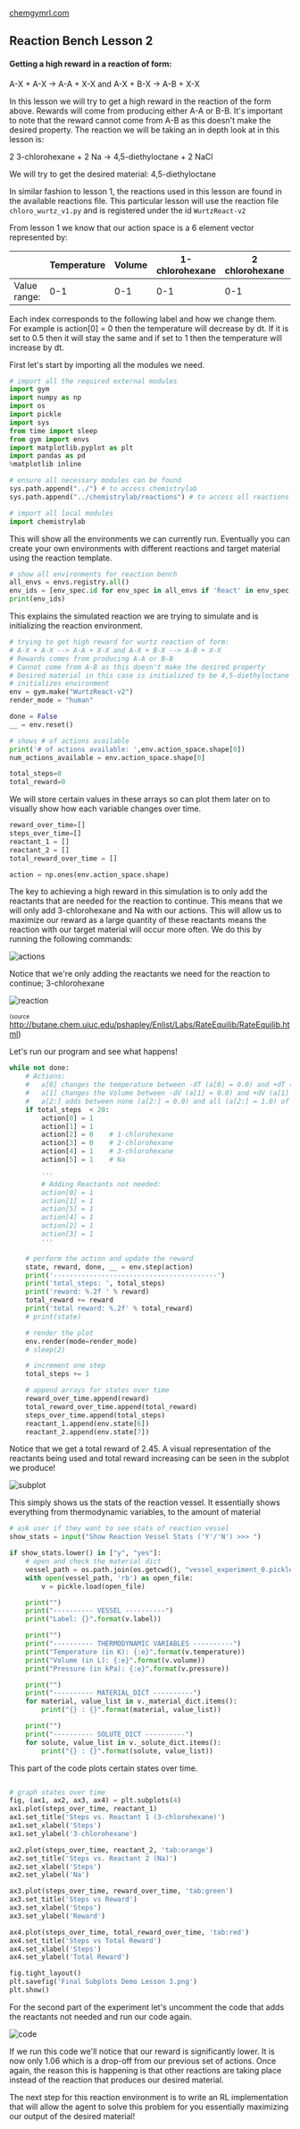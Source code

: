 [chemgymrl.com](https://chemgymrl.com/)

## Reaction Bench Lesson 2

#### Getting a high reward in a reaction of form: 

A-X + A-X -> A-A + X-X and A-X + B-X -> A-B + X-X

In this lesson we will try to get a high reward in the reaction of the form above. Rewards will come from producing either A-A or B-B. It's important to note that the reward cannot come from A-B as this doesn't make the desired property. The reaction we will be taking an in depth look at in this lesson is:

2 3-chlorohexane + 2 Na -> 4,5-diethyloctane + 2 NaCl

We will try to get the desired material: 4,5-diethyloctane

In similar fashion to lesson 1, the reactions used in this lesson are found in the available reactions file. This particular lesson will use the reaction file `chloro_wurtz_v1.py` and is registered under the id `WurtzReact-v2`

From lesson 1 we know that our action space is a 6 element vector represented by:

|              | Temperature | Volume | 1-chlorohexane | 2 chlorohexane | 3-chlorohexane | Na  | 
|--------------|-------------|--------|----------------|----------------|----------------|-----|
| Value range: | 0-1         | 0-1    | 0-1            | 0-1            | 0-1            |0-1|

Each index corresponds to the following label and how we change them. For example is action[0] = 0 then the temperature will decrease by dt.
If it is set to 0.5 then it will stay the same and if set to 1 then the temperature will increase by dt.

First let's start by importing all the modules we need.


```python
# import all the required external modules
import gym
import numpy as np
import os
import pickle
import sys
from time import sleep
from gym import envs
import matplotlib.pyplot as plt
import pandas as pd
%matplotlib inline

# ensure all necessary modules can be found
sys.path.append("../") # to access chemistrylab
sys.path.append("../chemistrylab/reactions") # to access all reactions

# import all local modules
import chemistrylab
```

This will show all the environments we can currently run. Eventually you can create your own environments with different reactions and target material using the reaction template.


```python
# show all environments for reaction bench
all_envs = envs.registry.all()
env_ids = [env_spec.id for env_spec in all_envs if 'React' in env_spec.id]
print(env_ids)
```

This explains the simulated reaction we are trying to simulate and is initializing the reaction environment.


```python
# trying to get high reward for wurtz reaction of form:
# A-X + A-X --> A-A + X-X and A-X + B-X --> A-B + X-X
# Rewards comes from producing A-A or B-B
# Cannot come from A-B as this doesn't make the desired property
# Desired material in this case is initialized to be 4,5-diethyloctane
# initializes environment
env = gym.make("WurtzReact-v2")
render_mode = "human"
```


```python
done = False
__ = env.reset()

# shows # of actions available
print('# of actions available: ',env.action_space.shape[0])
num_actions_available = env.action_space.shape[0]

total_steps=0
total_reward=0
```

We will store certain values in these arrays so can plot them later on to visually show how each variable changes over time.


```python
reward_over_time=[]
steps_over_time=[]
reactant_1 = []
reactant_2 = []
total_reward_over_time = []

action = np.ones(env.action_space.shape)
```

The key to achieving a high reward in this simulation is to only add the reactants that are needed for the reaction to 
continue. This means that we will only add 3-chlorohexane and Na with our actions. This will allow us to maximize our 
reward as a large quantity of these reactants means the reaction with our target material will occur more often. We 
do this by running the following commands:

![actions](../tutorial_figures/reaction-lesson-2/actions_reaction.png)

Notice that we're only adding the reactants we need for the reaction to continue; 3-chlorohexane

![reaction](../tutorial_figures/reaction-lesson-2/reaction.png)

<a style="font-size: 10px">(source http://butane.chem.uiuc.edu/pshapley/Enlist/Labs/RateEquilib/RateEquilib.html)</a>

Let's run our program and see what happens!


```python
while not done:
    # Actions:
    #   a[0] changes the temperature between -dT (a[0] = 0.0) and +dT (a[0] = 1.0)
    #   a[1] changes the Volume between -dV (a[1] = 0.0) and +dV (a[1] = 1.0)
    #   a[2:] adds between none (a[2:] = 0.0) and all (a[2:] = 1.0) of each reactant
    if total_steps  < 20:
        action[0] = 1
        action[1] = 1
        action[2] = 0    # 1-chlorohexane
        action[3] = 0    # 2-chlorohexane
        action[4] = 1    # 3-chlorohexane
        action[5] = 1    # Na

        '''
        # Adding Reactants not needed:
        action[0] = 1
        action[1] = 1
        action[5] = 1
        action[4] = 1
        action[2] = 1
        action[3] = 1
        '''

    # perform the action and update the reward
    state, reward, done, __ = env.step(action)
    print('-----------------------------------------')
    print('total_steps: ', total_steps)
    print('reward: %.2f ' % reward)
    total_reward += reward
    print('total reward: %.2f' % total_reward)
    # print(state)

    # render the plot
    env.render(mode=render_mode)
    # sleep(2)

    # increment one step
    total_steps += 1

    # append arrays for states over time
    reward_over_time.append(reward)
    total_reward_over_time.append(total_reward)
    steps_over_time.append(total_steps)
    reactant_1.append(env.state[6])
    reactant_2.append(env.state[7])
```

Notice that we get a total reward of 2.45. A visual representation of the reactants being used and total reward increasing can be seen in the subplot we produce!

![subplot](../tutorial_figures/reaction-lesson-2/subplots.png)

This simply shows us the stats of the reaction vessel. It essentially shows everything from thermodynamic variables, to the amount of material


```python
# ask user if they want to see stats of reaction vessel
show_stats = input("Show Reaction Vessel Stats ('Y'/'N') >>> ")

if show_stats.lower() in ["y", "yes"]:
    # open and check the material dict
    vessel_path = os.path.join(os.getcwd(), "vessel_experiment_0.pickle")
    with open(vessel_path, 'rb') as open_file:
        v = pickle.load(open_file)

    print("")
    print("---------- VESSEL ----------")
    print("Label: {}".format(v.label))

    print("")
    print("---------- THERMODYNAMIC VARIABLES ----------")
    print("Temperature (in K): {:e}".format(v.temperature))
    print("Volume (in L): {:e}".format(v.volume))
    print("Pressure (in kPa): {:e}".format(v.pressure))

    print("")
    print("---------- MATERIAL_DICT ----------")
    for material, value_list in v._material_dict.items():
        print("{} : {}".format(material, value_list))

    print("")
    print("---------- SOLUTE_DICT ----------")
    for solute, value_list in v._solute_dict.items():
        print("{} : {}".format(solute, value_list))
```

This part of the code plots certain states over time.


```python

# graph states over time
fig, (ax1, ax2, ax3, ax4) = plt.subplots(4)
ax1.plot(steps_over_time, reactant_1)
ax1.set_title('Steps vs. Reactant 1 (3-chlorohexane)')
ax1.set_xlabel('Steps')
ax1.set_ylabel('3-chlorohexane')

ax2.plot(steps_over_time, reactant_2, 'tab:orange')
ax2.set_title('Steps vs. Reactant 2 (Na)')
ax2.set_xlabel('Steps')
ax2.set_ylabel('Na')

ax3.plot(steps_over_time, reward_over_time, 'tab:green')
ax3.set_title('Steps vs Reward')
ax3.set_xlabel('Steps')
ax3.set_ylabel('Reward')

ax4.plot(steps_over_time, total_reward_over_time, 'tab:red')
ax4.set_title('Steps vs Total Reward')
ax4.set_xlabel('Steps')
ax4.set_ylabel('Total Reward')

fig.tight_layout()
plt.savefig('Final Subplots Demo Lesson 3.png')
plt.show()
```

For the second part of the experiment let's uncomment the code that adds the reactants not needed and run our code again.

![code](../tutorial_figures/reaction-lesson-2/actions_for_bad_reward.PNG)

If we run this code we'll notice that our reward is significantly lower. It is now only 1.06 which is a drop-off from our previous set of actions. Once again, the reason this is happening is that other reactions are taking place instead of the reaction that produces our desired material. 

The next step for this reaction environment is to write an RL implementation that will allow the agent to solve this problem for you essentially maximizing our output of the desired material! 
